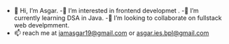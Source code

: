 - 👋 Hi, I’m Asgar.
-👀 I’m interested in frontend developmet .
-🌱 I’m currently learning DSA in Java.
-💞️ I’m looking to collaborate on fullstack web develpmment.
- 📫 reach me at iamasgar19@gmail.com or asgar.ies.bpl@gmail.com
  

<!---
asgardev119/asgardev119 is a ✨ special ✨ repository because its `README.md` (this file) appears on your GitHub profile.
You can click the Preview link to take a look at your changes.
--->
